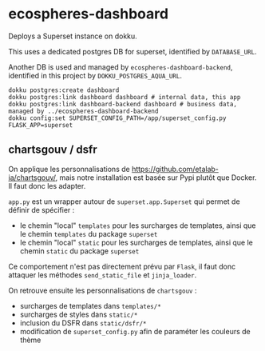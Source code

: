 # ecospheres-dashboard

Deploys a Superset instance on dokku.

This uses a dedicated postgres DB for superset, identified by `DATABASE_URL`.

Another DB is used and managed by `ecospheres-dashboard-backend`, identified in this project by `DOKKU_POSTGRES_AQUA_URL`.


```shell
dokku postgres:create dashboard
dokku postgres:link dashboard dashboard # internal data, this app
dokku postgres:link dashboard-backend dashboard # business data, managed by ../ecospheres-dashboard-backend
dokku config:set SUPERSET_CONFIG_PATH=/app/superset_config.py FLASK_APP=superset
```

## chartsgouv / dsfr

On applique les personnalisations de https://github.com/etalab-ia/chartsgouv/, mais notre installation est basée sur Pypi plutôt que Docker. Il faut donc les adapter.

`app.py` est un wrapper autour de `superset.app.Superset` qui permet de définir de spécifier :
- le chemin "local" `templates` pour les surcharges de templates, ainsi que le chemin `templates` du package `superset`
- le chemin "local" `static` pour les surcharges de templates, ainsi que le chemin `static` du package `superset`

Ce comportement n'est pas directement prévu par `Flask`, il faut donc attaquer les méthodes `send_static_file` et `jinja_loader`.

On retrouve ensuite les personnalisations de `chartsgouv` :
- surcharges de templates dans `templates/*`
- surcharges de styles dans `static/*`
- inclusion du DSFR dans `static/dsfr/*`
- modification de `superset_config.py` afin de paraméter les couleurs de thème
